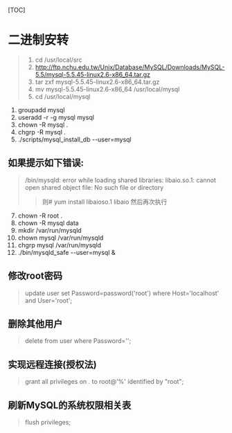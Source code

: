 [TOC]
# 二进制安转
> 1. cd /usr/local/src
> 2. http://ftp.nchu.edu.tw/Unix/Database/MySQL/Downloads/MySQL-5.5/mysql-5.5.45-linux2.6-x86_64.tar.gz
> 3. tar zxf mysql-5.5.45-linux2.6-x86_64.tar.gz
> 4. mv mysql-5.5.45-linux2.6-x86_64 /usr/local/mysql
> 5. cd /usr/local/mysql

1. groupadd mysql
2. useradd -r -g mysql mysql
4. chown -R mysql .
5. chgrp -R mysql .
6. ./scripts/mysql_install_db --user=mysql
## 如果提示如下错误:
> /bin/mysqld: error while loading shared libraries: libaio.so.1: cannot open shared object file: No such file or directory
> > 则# yum install libaioso.1 libaio 然后再次执行

7. chown -R root .
8. chown -R mysql data
9. mkdir /var/run/mysqld
10. chown mysql /var/run/mysqld
11. chgrp mysql /var/run/mysqld
12. ./bin/mysqld_safe --user=mysql &

## 修改root密码
> update user set Password=password('root') where Host='localhost' and User='root';
## 删除其他用户
> delete from user where Password='';
## 实现远程连接(授权法)
>grant all privileges  on *.* to root@'%' identified by "root";
## 刷新MySQL的系统权限相关表
> flush privileges;
